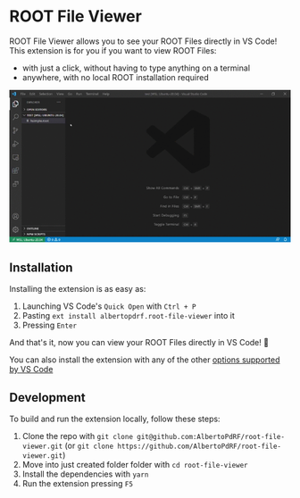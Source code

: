 # ROOT File Viewer

ROOT File Viewer allows you to see your ROOT Files directly in VS Code! This extension is for you if you want to view ROOT Files:

- with just a click, without having to type anything on a terminal
- anywhere, with no local ROOT installation required

![Demo GIF](demo.gif)

## Installation

Installing the extension is as easy as:

1. Launching VS Code's `Quick Open` with `Ctrl + P`
2. Pasting `ext install albertopdrf.root-file-viewer` into it
3. Pressing `Enter`

And that's it, now you can view your ROOT Files directly in VS Code! 🎉

You can also install the extension with any of the other [options supported by VS Code](https://code.visualstudio.com/docs/editor/extension-gallery)

## Development

To build and run the extension locally, follow these steps:

1. Clone the repo with `git clone git@github.com:AlbertoPdRF/root-file-viewer.git` (or `git clone https://github.com/AlbertoPdRF/root-file-viewer.git`)
2. Move into just created folder folder with `cd root-file-viewer`
3. Install the dependencies with `yarn`
4. Run the extension pressing `F5`
